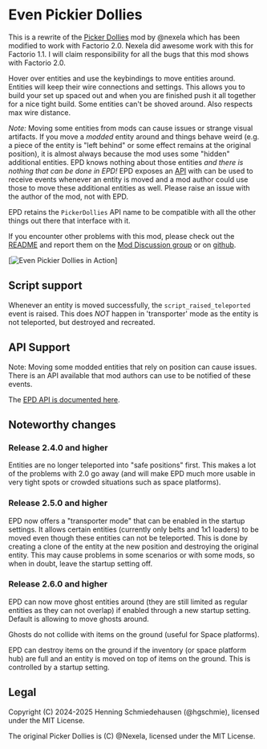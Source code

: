 # Even Pickier Dollies

This is a rewrite of the [Picker Dollies](https://github.com/Nexela/PickerDollies) mod by @nexela which has been modified to work with Factorio 2.0. Nexela did awesome work with this for Factorio 1.1. I will claim responsibility for all the bugs that this mod shows with Factorio 2.0.

Hover over entities and use the keybindings to move entities around. Entities will keep their wire connections and settings. This allows you to build your set up spaced out and when you are finished push it all together for a nice tight build. Some entities can't be shoved around. Also respects max wire distance.

*Note:* Moving some entities from mods can cause issues or strange visual artifacts. If you move a *modded* entity around and things behave weird (e.g. a piece of the entity is "left behind" or some effect remains at the original position), it is almost always because the mod uses some "hidden" additional entities. EPD knows nothing about those entities *and there is nothing that can be done in EPD!* EPD exposes an [API](https://github.com/hgschmie/factorio-even-pickier-dollies/blob/main/API.md) with can be used to receive events whenever an entity is moved and a mod author could use those to move these additional entities as well. Please raise an issue with the author of the mod, not with EPD.

EPD retains the `PickerDollies` API name to be compatible with all the other things out there that interface with it.

If you encounter other problems with this mod, please check out the [README](https://github.com/hgschmie/factorio-even-pickier-dollies/blob/main/README.md) and report them on the [Mod Discussion group](https://mods.factorio.com/mod/even-pickier-dollies/discussion) or on [github](https://github.com/hgschmie/factorio-even-pickier-dollies/issues).

[![Even Pickier Dollies in Action](https://raw.githubusercontent.com/hgschmie/factorio-even-pickier-dollies/refs/heads/main/.portal/even-pickier-dollies.gif)]

## Script support

Whenever an entity is moved successfully, the `script_raised_teleported` event is raised. This does *NOT* happen in 'transporter' mode as the entity is not teleported, but destroyed and recreated.

## API Support

Note: Moving some modded entities that rely on position can cause issues. There is an API available that mod authors can use to be notified of these events.

The [EPD API is documented here](https://github.com/hgschmie/factorio-even-pickier-dollies/blob/main/API.md).

## Noteworthy changes

### Release 2.4.0 and higher

Entities are no longer teleported into "safe positions" first. This makes a lot of the problems with 2.0 go away (and will make EPD much more usable in very tight spots or crowded situations such as space platforms).

### Release 2.5.0 and higher

EPD now offers a "transporter mode" that can be enabled in the startup settings. It allows certain entities (currently only belts and 1x1 loaders) to be moved even though these entities can not be teleported. This is done by creating a clone of the entity at the new position and destroying the original entity. This may cause problems in some scenarios or with some mods, so when in doubt, leave the startup setting off.

### Release 2.6.0 and higher

EPD can now move ghost entities around (they are still limited as regular entities as they can not overlap) if enabled through a new startup setting. Default is allowing to move ghosts around.

Ghosts do not collide with items on the ground (useful for Space platforms).

EPD can destroy items on the ground if the inventory (or space platform hub) are full and an entity is moved on top of items on the ground. This is controlled by a startup setting.

## Legal

Copyright (C) 2024-2025 Henning Schmiedehausen (@hgschmie), licensed under the MIT License.

The original Picker Dollies is (C) @Nexela, licensed under the MIT License.
